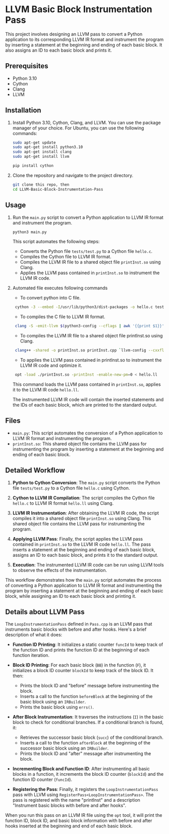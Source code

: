 # LLVM Basic Block Instrumentation Pass

This project involves designing an LLVM pass to convert a Python application to its corresponding LLVM IR format and instrument the program by inserting a statement at the beginning and ending of each basic block. It also assigns an ID to each basic block and prints it.

## Prerequisites

- Python 3.10
- Cython
- Clang
- LLVM

## Installation

1. Install Python 3.10, Cython, Clang, and LLVM. You can use the package manager of your choice. For Ubuntu, you can use the following commands:

   ```bash
   sudo apt-get update
   sudo apt-get install python3.10
   sudo apt-get install clang
   sudo apt-get install llvm
   ```

   ```bash
   pip install cython
   ```

2. Clone the repository and navigate to the project directory.

   ```bash
   git clone this repo, then
   cd LLVM-Basic-Block-Instrumentation-Pass
   ```

## Usage

1. Run the `main.py` script to convert a Python application to LLVM IR format and instrument the program.

   ```bash
   python3 main.py
   ```

   This script automates the following steps:

   - Converts the Python file `tests/test.py` to a Cython file `hello.c`.
   - Compiles the Cython file to LLVM IR format.
   - Compiles the LLVM IR file to a shared object file `printInst.so` using Clang.
   - Applies the LLVM pass contained in `printInst.so` to instrument the LLVM IR code.

2. Automated file executes following commands
    - To convert python into C file.
   ```bash
    cython -3 --embed -I/usr/lib/python3/dist-packages -o hello.c test.py
   ```
   - To compiles the C file to LLVM IR format.
   ```bash
    clang -S -emit-llvm $(python3-config --cflags | awk '{{print $1}}') hello.c -o hello.ll"
   ```
   - To compiles the LLVM IR file to a shared object file printInst.so using Clang.
   ```bash
    clang++ -shared -o printInst.so printInst.cpp `llvm-config --cxxflags --ldflags --libs` -fPIC
   ```
   - To applies the LLVM pass contained in printInst.so to instrument the LLVM IR code and optimize it.
   ```bash
    opt -load ./printInst.so -printInst -enable-new-pm=0 < hello.ll
   ```

   This command loads the LLVM pass contained in `printInst.so`, applies it to the LLVM IR code `hello.ll`.


   The instrumented LLVM IR code will contain the inserted statements and the IDs of each basic block, which are printed to the standard output.

## Files

- `main.py`: This script automates the conversion of a Python application to LLVM IR format and instrumenting the program.
- `printInst.so`: This shared object file contains the LLVM pass for instrumenting the program by inserting a statement at the beginning and ending of each basic block.

## Detailed Workflow

1. **Python to Cython Conversion**: The `main.py` script converts the Python file `tests/test.py` to a Cython file `hello.c` using Cython.

2. **Cython to LLVM IR Compilation**: The script compiles the Cython file `hello.c` to LLVM IR format `hello.ll` using Clang.

3. **LLVM IR Instrumentation**: After obtaining the LLVM IR code, the script compiles it into a shared object file `printInst.so` using Clang. This shared object file contains the LLVM pass for instrumenting the program.

4. **Applying LLVM Pass**: Finally, the script applies the LLVM pass contained in `printInst.so` to the LLVM IR code `hello.ll`. The pass inserts a statement at the beginning and ending of each basic block, assigns an ID to each basic block, and prints it to the standard output.

5. **Execution**: The instrumented LLVM IR code can be run using LLVM tools to observe the effects of the instrumentation.

This workflow demonstrates how the `main.py` script automates the process of converting a Python application to LLVM IR format and instrumenting the program by inserting a statement at the beginning and ending of each basic block, while assigning an ID to each basic block and printing it.

## Details about LLVM Pass

The `LoopInstrumentationPass` defined in `Pass.cpp` is an LLVM pass that instruments basic blocks with before and after hooks. Here's a brief description of what it does:

- **Function ID Printing**: It initializes a static counter `funcId` to keep track of the function ID and prints the function ID at the beginning of each function iteration.

- **Block ID Printing**: For each basic block (`BB`) in the function (`F`), it initializes a block ID counter `blockId` to keep track of the block ID. It then:

  - Prints the block ID and "before" message before instrumenting the block.
  - Inserts a call to the function `beforeBlock` at the beginning of the basic block using an `IRBuilder`.
  - Prints the basic block using `errs()`.

- **After Block Instrumentation**: It traverses the instructions (`I`) in the basic block to check for conditional branches. If a conditional branch is found, it:

  - Retrieves the successor basic block (`succ`) of the conditional branch.
  - Inserts a call to the function `afterBlock` at the beginning of the successor basic block using an `IRBuilder`.
  - Prints the block ID and "after" message after instrumenting the block.

- **Incrementing Block and Function ID**: After instrumenting all basic blocks in a function, it increments the block ID counter (`blockId`) and the function ID counter (`funcId`).

- **Registering the Pass**: Finally, it registers the `LoopInstrumentationPass` pass with LLVM using `RegisterPass<LoopInstrumentationPass>`. The pass is registered with the name "printInst" and a description "Instrument basic blocks with before and after hooks".

When you run this pass on an LLVM IR file using the `opt` tool, it will print the function ID, block ID, and basic block information with before and after hooks inserted at the beginning and end of each basic block.
